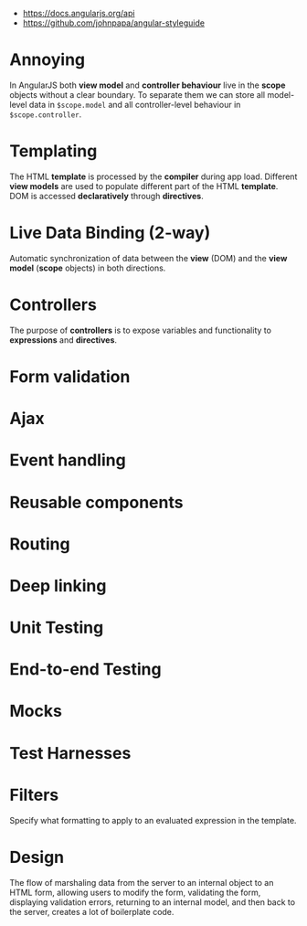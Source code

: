- https://docs.angularjs.org/api
- https://github.com/johnpapa/angular-styleguide

# Annoying
In AngularJS both **view model** and **controller behaviour** live in the **scope** objects without a clear boundary. To separate them we can store all model-level data in `$scope.model` and all controller-level behaviour in `$scope.controller`.

# Templating
The HTML **template** is processed by the **compiler** during app load. Different **view models** are used to populate different part of the HTML **template**.
DOM is accessed **declaratively** through **directives**. 

# Live Data Binding (2-way)
Automatic synchronization of data between the **view** (DOM) and the **view model** (**scope** objects) in both directions.

# Controllers
The purpose of **controllers** is to expose variables and functionality to **expressions** and **directives**.

# Form validation

# Ajax

# Event handling

# Reusable components

# Routing

# Deep linking

# Unit Testing

# End-to-end Testing

# Mocks

# Test Harnesses

# Filters
Specify what formatting to apply to an evaluated expression in the template.

# Design
The flow of marshaling data from the server to an internal object to an HTML form, allowing users to modify the form, validating the form, displaying validation errors, returning to an internal model, and then back to the server, creates a lot of boilerplate code.
